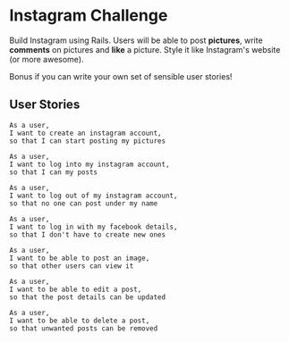 # Instagram Challenge

Build Instagram using Rails. Users will be able to post **pictures**, write **comments** on pictures and **like** a picture. Style it like Instagram's website (or more awesome).
  
Bonus if you can write your own set of sensible user stories!
  
## User Stories
  
```
As a user,
I want to create an instagram account,
so that I can start posting my pictures

As a user,
I want to log into my instagram account,
so that I can my posts

As a user, 
I want to log out of my instagram account,
so that no one can post under my name

As a user,
I want to log in with my facebook details,
so that I don't have to create new ones

As a user,
I want to be able to post an image,
so that other users can view it

As a user,
I want to be able to edit a post,
so that the post details can be updated

As a user,
I want to be able to delete a post,
so that unwanted posts can be removed
```
